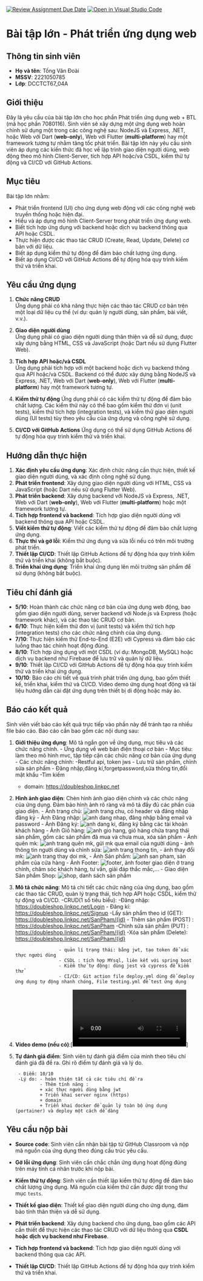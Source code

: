 [![Review Assignment Due Date](https://classroom.github.com/assets/deadline-readme-button-22041afd0340ce965d47ae6ef1cefeee28c7c493a6346c4f15d667ab976d596c.svg)](https://classroom.github.com/a/NrdKlTWb)
[![Open in Visual Studio Code](https://classroom.github.com/assets/open-in-vscode-2e0aaae1b6195c2367325f4f02e2d04e9abb55f0b24a779b69b11b9e10269abc.svg)](https://classroom.github.com/online_ide?assignment_repo_id=17160971&assignment_repo_type=AssignmentRepo)
# Bài tập lớn - Phát triển ứng dụng web

## Thông tin sinh viên
- **Họ và tên**: Tống Văn Đoài
- **MSSV**: 2221050785
- **Lớp**: DCCTCT67_04A

## Giới thiệu
Đây là yêu cầu của bài tập lớn cho học phần Phát triển ứng dụng web + BTL (mã học phần 7080116). Sinh viên sẽ xây dựng một ứng dụng web hoàn chỉnh sử dụng một trong các công nghệ sau: NodeJS và Express, .NET, hoặc Web với Dart (**web-only**), Web với Flutter (**multi-platform**) hay một framework tương tự nhằm tăng tốc phát triển. Bài tập lớn này yêu cầu sinh viên áp dụng các kiến thức đã học về lập trình giao diện người dùng, web động theo mô hình Client-Server, tích hợp API hoặc/và CSDL, kiểm thử tự động và CI/CD với GitHub Actions.

## Mục tiêu
Bài tập lớn nhằm:
- Phát triển frontend (UI) cho ứng dụng web động với các công nghệ web truyền thống hoặc hiện đại.
- Hiểu và áp dụng mô hình Client-Server trong phát triển ứng dụng web.
- Biết tích hợp ứng dụng với backend hoặc dịch vụ backend thông qua API hoặc CSDL.
- Thực hiện được các thao tác CRUD (Create, Read, Update, Delete) cơ bản với dữ liệu.
- Biết áp dụng kiểm thử tự động để đảm bảo chất lượng ứng dụng.
- Biết áp dụng CI/CD với GitHub Actions để tự động hóa quy trình kiểm thử và triển khai.

## Yêu cầu ứng dụng
1. **Chức năng CRUD**  
   Ứng dụng phải có khả năng thực hiện các thao tác CRUD cơ bản trên một loại dữ liệu cụ thể (ví dụ: quản lý người dùng, sản phẩm, bài viết, v.v.).

2. **Giao diện người dùng**  
   Ứng dụng phải có giao diện người dùng thân thiện và dễ sử dụng, được xây dựng bằng HTML, CSS và JavaScript (hoặc Dart nếu sử dụng Flutter Web).

3. **Tích hợp API hoặc/và CSDL**  
   Ứng dụng phải tích hợp với một backend hoặc dịch vụ backend thông qua API hoặc/và CSDL. Backend có thể được xây dựng bằng NodeJS và Express, .NET, Web với Dart (**web-only**), Web với Flutter (**multi-platform**) hay một framework tương tự.

4. **Kiểm thử tự động**
Ứng dụng phải có các kiểm thử tự động để đảm bảo chất lượng. Các kiểm thử này có thể bao gồm kiểm thử đơn vị (unit tests), kiểm thử tích hợp (integration tests), và kiểm thử giao diện người dùng (UI tests) tùy theo yêu cầu của ứng dụng và công nghệ sử dụng.

5. **CI/CD với GitHub Actions**
Ứng dụng có thể sử dụng GitHub Actions để tự động hóa quy trình kiểm thử và triển khai.

## Hướng dẫn thực hiện
1. **Xác định yêu cầu ứng dụng**: Xác định chức năng cần thực hiện, thiết kế giao diện người dùng, và xác định công nghệ sử dụng.
2. **Phát triển frontend**: Xây dựng giao diện người dùng với HTML, CSS và JavaScript (hoặc Dart nếu sử dụng Flutter Web).
3. **Phát triển backend**: Xây dựng backend với NodeJS và Express, .NET, Web với Dart (**web-only**), Web với Flutter (**multi-platform**) hoặc một framework tương tự.
4. **Tích hợp frontend và backend**: Tích hợp giao diện người dùng với backend thông qua API hoặc CSDL.
5. **Viết kiểm thử tự động**: Viết các kiểm thử tự động để đảm bảo chất lượng ứng dụng.
6. **Thực thi và gỡ lỗi**: Kiểm thử ứng dụng và sửa lỗi nếu có trên môi trường phát triển.
7. **Thiết lập CI/CD**: Thiết lập GitHub Actions để tự động hóa quy trình kiểm thử và triển khai (không bắt buộc).
8. **Triển khai ứng dụng**: Triển khai ứng dụng lên môi trường sản phẩm để sử dụng (không bắt buộc).

## Tiêu chí đánh giá
- **5/10**: Hoàn thành các chức năng cơ bản của ứng dụng web động, bao gồm giao diện người dùng, server backend với Node.js và Express (hoặc framework khác), và các thao tác CRUD cơ bản.
- **6/10**: Thực hiện kiểm thử đơn vị (unit tests) và kiểm thử tích hợp (integration tests) cho các chức năng chính của ứng dụng.
- **7/10**: Thực hiện kiểm thử End-to-End (E2E) với Cypress và đảm bảo các luồng thao tác chính hoạt động đúng.
- **8/10**: Tích hợp ứng dụng với một CSDL (ví dụ: MongoDB, MySQL) hoặc dịch vụ backend như Firebase để lưu trữ và quản lý dữ liệu.
- **9/10**: Thiết lập CI/CD với GitHub Actions để tự động hóa quy trình kiểm thử và triển khai ứng dụng.
- **10/10**: Báo cáo chi tiết về quá trình phát triển ứng dụng, bao gồm thiết kế, triển khai, kiểm thử và CI/CD. Video demo ứng dụng hoạt động và tài liệu hướng dẫn cài đặt ứng dụng trên thiết bị di động hoặc máy ảo.

## Báo cáo kết quả

Sinh viên viết báo cáo kết quả trực tiếp vào phần này để tránh tạo ra nhiều file báo cáo. Báo cáo cần bao gồm các nội dung sau:

1. **Giới thiệu ứng dụng**: Mô tả ngắn gọn về ứng dụng, mục tiêu và các chức năng chính.
       - Ứng dụng về web bán điện thoại cơ bản
       - Mục tiêu: làm theo mô hình mvc, tập tiếp cận các chức năng cơ bản của ứng dụng 
       - Các chức năng chính: -Restful api, token jws
                              - Lưu trữ sản phẩm, chỉnh sửa sản phẩm
                              - Đăng nhập,đăng kí,forgetpassword,sửa thông tin,đổi mật khẩu
                              -Tìm kiếm
      - domain: https://doubleshop.linkpc.net


2. **Hình ảnh giao diện**: Chèn hình ảnh giao diện chính và các chức năng của ứng dụng. Đảm bảo hình ảnh rõ ràng và mô tả đầy đủ các phần của giao diện.
                        - Ảnh trang chủ: ![anh trang chu](assets/anh3.png), có header và đăng nhập đăng ký
                        - Ảnh Đăng nhập: ![anh dang nhap](assets/login.png), đăng nhập bằng email và password
                        - Ảnh Đăng ký: ![anh dang ki](assets/anh2.png), đăng ký bằng các tài khoản khách hàng
                        - Ảnh Giỏ hàng: ![anh gio hang](assets/anh.png), giỏ hàng chứa trạng thái sản phẩm, gồm các sản phẩm đã mua và chưa mua, xóa sản phẩm
                        - Ảnh quên mk: ![anh trang quên mk](assets/forgotpassword.png), gửi mk qua email của người dùng
                        - ảnh thông tin người dùng và chỉnh sửa: ![anh trang thong tin](assets/thongtin.png),
                        - ảnh thay đổi mk: ![anh trang thay doi mk](assets/changepassword.png),
                        - Ảnh Sản phẩm: ![anh san pham](assets/anh1.png), sản phẩm của cửa hàng
                        - Ảnh Footer: ![footer](assets/anh5.png), ảnh footer giao diện ở trang chính, chăm sóc khách hàng, tư vấn, giải đáp thắc mắc,...
                        - Giao diện Sản phẩm Shop: ![shop](assets/anh6.png), danh sách sản phẩm
                        





3. **Mô tả chức năng**: Mô tả chi tiết các chức năng của ứng dụng, bao gồm các thao tác CRUD, quản lý trạng thái, tích hợp API hoặc CSDL, kiểm thử tự động và CI/CD.
                       -CRUD(1 số tiêu biểu):  -Đăng nhập: https://doubleshop.linkpc.net/Login
                                               - Đăng kí: https://doubleshop.linkpc.net/Signup
                                               -Lấy sản phẩm theo id (GET): https://doubleshop.linkpc.net/SanPham/{id}
                                               - Thêm sản phẩm (POST) : https://doubleshop.linkpc.net/SanPham
                                               -Chỉnh sửa sản phẩm (PUT) : https://doubleshop.linkpc.net/SanPham/{id}
                                               -Xóa sản phẩm (Delete): https://doubleshop.linkpc.net/SanPham/{id}

                       - quản lí trạng thái: bằng jwt, tạo token để xác thực người dùng
                       - CSDL : tích hợp MYsql, liên kết với spring boot  
                       - Kiểm thử tự động: dùng jest và cypress để kiểm thử 
                       - CI/CD: Git action file deploy.yml dùng để deploy ứng dụng tự động nhanh chóng, File testing.yml để test ứng dụng                  

4. **Video demo (nếu có)**:[![Introduction Video](https://www.dropbox.com/scl/fi/j22zhxzyy01p3stuai7eh/gioithieuweb.mp4?rlkey=oxt78rfsfwjysqfojqoxfkqay&st=84k0p0es&dl=0)]

5. **Tự đánh giá điểm**: Sinh viên tự đánh giá điểm của mình theo tiêu chí đánh giá đã đề ra. Ghi rõ điểm tự đánh giá và lý do.

        - Điểm: 10/10
        -Lý do: - hoàn thiện tất cả các tiêu chí đề ra
                - Thêm tính năng :
                + xác thực người dùng bằng jwt
                + Triển khai server nginx (https)
                + domain
                + Triển khai docker để quản lý toàn bộ ứng dụng (portainer) và deploy một cách dễ dàng

## Yêu cầu nộp bài
- **Source code**: Sinh viên cần nhận bài tập từ GitHub Classroom và nộp mã nguồn của ứng dụng theo đúng cấu trúc yêu cầu.
- **Gỡ lỗi ứng dụng**: Sinh viên cần chắc chắn ứng dụng hoạt động đúng trên máy tính cá nhân trước khi nộp bài.
- **Kiểm thử tự động**: Sinh viên cần thiết lập kiểm thử tự động để đảm bảo chất lượng ứng dụng. Mã nguồn của kiểm thử cần được đặt trong thư mục `tests`.
- **Thiết kế giao diện**: Thiết kế giao diện người dùng cho ứng dụng, đảm bảo tính thân thiện và dễ sử dụng.
- **Phát triển backend**: Xây dựng backend cho ứng dụng, bao gồm các API cần thiết để thực hiện các thao tác CRUD với dữ liệu thông qua **CSDL hoặc dịch vụ backend như Firebase**.

- **Tích hợp frontend và backend**: Tích hợp giao diện người dùng với backend thông qua các API.
- **Thiết lập CI/CD**: Thiết lập GitHub Actions để tự động hóa quy trình kiểm thử và triển khai.

